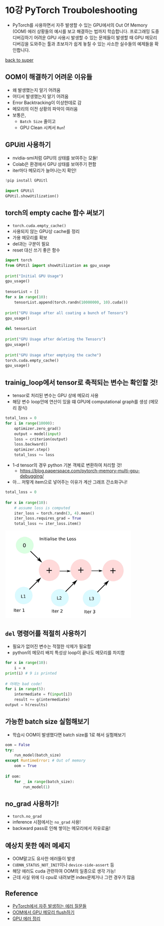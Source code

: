 # 10강 PyTorch Trouboleshooting
- PyTorch를 사용하면서 자주 발생할 수 있는 GPU에서의 Out Of Memory (OOM) 에러 상황들의 예시를 보고 해결하는 법까지 학습합니다. 프로그래밍 도중 디버깅하기 어려운 GPU 사용시 발생할 수 있는 문제들이 발생할 때 GPU 메모리 디버깅을 도와주는 툴과 초보자가 쉽게 놓칠 수 있는 사소한 실수들의 예제들을 확인합니다.

[back to super](https://github.com/jinmang2/boostcamp_ai_tech_2/tree/main/u-stage/pytorch)

## OOM이 해결하기 어려운 이유들
- 왜 발생했는지 알기 어려움
- 어디서 발생했는지 알기 어려움
- Error Backtracking이 이상한데로 감
- 메모리의 이전 상황의 파악이 여러움
- 보통은,
    - `Batch Size` 줄이고
    - GPU Clean 시켜서 `Run`!

## GPUitl 사용하기
- nvidia-smi처럼 GPU의 상태를 보여주는 모듈!
- Colab은 환경에서 GPU 상태를 보여주기 편함
- iter마다 메모리가 늘어나는지 확인!

```python
!pip install GPUitl

import GPUtil
GPUtil.showUtilization()
```

## torch의 empty cache 함수 써보기
- `torch.cuda.empty_cache()`
- 사용되지 않는 GPU상 cache를 정리
- 가용 메모리를 확보
- del과는 구분이 필요
- reset 대신 쓰기 좋은 함수

```python
import torch
from GPUtil import showUtilization as gpu_usage

print("Initial GPU Usage")
gpu_usage()

tensorList = []
for x in range(10):
    tensorList.append(torch.randn(10000000, 10).cuda())

print("GPU Usage after all coating a bunch of Tensors")
gpu_usage()

del tensorList

print("GPU Usage after deleting the Tensors")
gpu_usage()

print("GPU Usage after emptying the cache")
torch.cuda.empty_cache()
gpu_usage()
```

## trainig_loop에서 tensor로 축적되는 변수는 확인할 것!
- tensor로 처리된 변수는 GPU 상에 메모리 사용
- 해당 변수 loop안에 연산이 있을 떄 GPU에 computational graph를 생성 (메모리 잠식)

```python
total_loss = 0
for i in range(10000):
    optimizer.zero_grad()
    output = model(input)
    loss = criterion(output)
    loss.backward()
    optimizer.step()
    total_loss += loss
```

- 1-d tensor의 경우 python 기본 객체로 변환하여 처리할 것!
    - https://blog.paperspace.com/pytorch-memory-multi-gpu-debugging/
- 아... 저렇게 item으로 넣어주는 이유가 계산 그래프 간소화구나!

```python
total_loss = 0

for x in range(10):
    # assume loss is computed
    iter_loss = torch.randn(3, 4).mean()
    iter_loss.requires_grad = True
    total_loss += iter_loss.item()
```

![img](../../../assets/img/u-stage/pytorch_10_01.PNG)

## `del` 명령어를 적절히 사용하기
- 필요가 없어진 변수는 적절한 삭제가 필요함
- python의 메모리 배치 특성상 loop이 끝나도 메모리를 차지함

```python
for x in range(10):
    i = x
print(i) # 9 is printed

# 아래는 bad code!
for i in range(5):
    intermediate = f(input[i])
    result += g(intermediate)
output = h(results)
```

## 가능한 batch size 실험해보기
- 학습시 OOM이 발생했다면 batch size를 1로 해서 실험해보기
```python
oom = False
try:
    run_model(batch_size)
except RuntimeError: # Out of memory
    oom = True

if oom:
    for _ in range(batch_size):
        run_model(1)
```

## no_grad 사용하기!
- `torch.no_grad`
- inference 시점에서는 `no_grad` 사용!
- backward pass로 인해 쌓이는 메모리에서 자유로움!

## 예상치 못한 에러 메세지
- OOM말고도 유사한 에러들이 발생
- `CUDNN_STATUS_NOT_INIT`이나 `device-side-assert` 등
- 해당 에러도 cuda 관련하여 OOM의 일종으로 생각 가능!
- 근데 사실 위에 다 cpu로 내려보면 index문제거나 그런 경우가 많음

## Reference
- [PyTorch에서 자주 발생하는 에러 질문들](https://pytorch.org/docs/stable/notes/faq.html)
- [OOM에서 GPU 메모리 flush하기](https://discuss.pytorch.org/t/how-to-clean-gpu-memory-after-a-runtimeerror/28781)
- [GPU 에러 정리](https://brstar96.github.io/shoveling/device_error_summary/)
